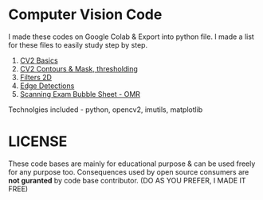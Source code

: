# Computer Vision Code

I made these codes on Google Colab & Export into python file.
I made a list for these files to easily study step by step.

1. [CV2 Basics](/cv2_tutorials.py)
2. [CV2 Contours & Mask, thresholding](cv2_contours.py)
3. [Filters 2D](filters.py)
4. [Edge Detections](edge_detections.py)
5. [Scanning Exam Bubble Sheet - OMR](bubble_exam_sheet_omr.py)

Technolgies included - python, opencv2, imutils, matplotlib

# LICENSE
These code bases are mainly for educational purpose & can be used freely for any purpose too. Consequences used by open source consumers are **not guranted** by code base contributor. (DO AS YOU PREFER, I MADE IT FREE)